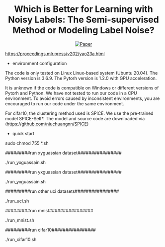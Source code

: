 
<div align="center">   
  
# Which is Better for Learning with Noisy Labels: The Semi-supervised Method or Modeling Label Noise? 
[![Paper](https://img.shields.io/badge/ICML2023-green)](https://proceedings.mlr.press/v202/yao23a.html)

</div>

https://proceedings.mlr.press/v202/yao23a.html




+ environment configuration

The code is only tested on Linux Linux-based system (Ubuntu 20.04). 
The Python version is 3.6.9. The Pytorh version is 1.2.0 with GPU acceleration. 

It is unknown if the code is compatible on Windows or different versions of Pytorh and Python. 
We have not tested to run our code in a CPU environment. 
To avoid errors caused by inconsistent environments, you are encouraged to run our code under the same environment.

For cifar10, the clustering method used is SPICE. We use the pre-trained model SPICE-Self*. The model and source code are downloaded via (https://github.com/niuchuangnn/SPICE)

+ quick start

sudo chmod 755 *.sh

#########run xyguassian dataset################

./run_yxguassain.sh

#########run yxguassian dataset################

./run_yxguassain.sh

#########run other uci datasets################

./run_uci.sh

#########run mnist################

./run_mnist.sh


#########run cifar10################

./run_cifar10.sh







